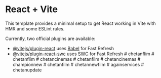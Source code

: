 # React + Vite

This template provides a minimal setup to get React working in Vite with HMR and some ESLint rules.

Currently, two official plugins are available:

- [@vitejs/plugin-react](https://github.com/vitejs/vite-plugin-react/blob/main/packages/plugin-react/README.md) uses [Babel](https://babeljs.io/) for Fast Refresh
- [@vitejs/plugin-react-swc](https://github.com/vitejs/vite-plugin-react-swc) uses [SWC](https://swc.rs/) for Fast Refresh
#   c h e t a n f l i m  
 #   c h e t a n f l i m  
 #   c h e t a n c i n e m a s  
 #   c h e t a n f i l m  
 #   c h e t a n c i n e m a s  
 #   c h a m p i o n n e w  
 #   c h e t a n f i l m  
 #   c h e t a n n e w f i l m  
 #   a g a i n s e r v i c e s  
 #   c h e t a n u p d a t e  
 